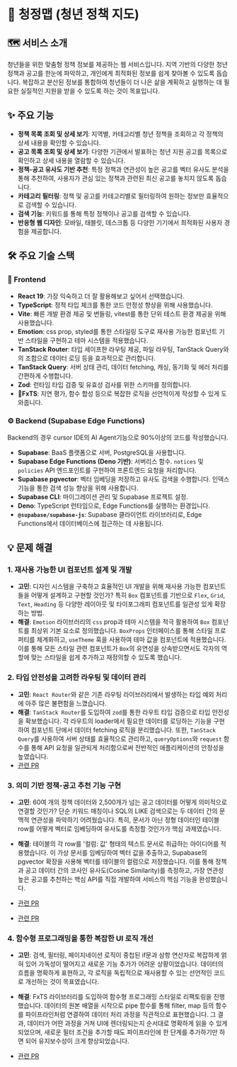 # 🌿 청정맵 (청년 정책 지도)

## 🗺️ 서비스 소개

청년들을 위한 맞춤형 정책 정보를 제공하는 웹 서비스입니다. 지역 기반의 다양한 청년 정책과 공고를 한눈에 파악하고, 개인에게 최적화된 정보를 쉽게 찾아볼 수 있도록 돕습니다. 복잡하고 분산된 정보를 통합하여 청년들이 더 나은 삶을 계획하고 실행하는 데 필요한 실질적인 지원을 받을 수 있도록 하는 것이 목표입니다.

## ✨ 주요 기능

-   **정책 목록 조회 및 상세 보기**: 지역별, 카테고리별 청년 정책을 조회하고 각 정책의 상세 내용을 확인할 수 있습니다.
-   **공고 목록 조회 및 상세 보기**: 다양한 기관에서 발표하는 청년 지원 공고를 목록으로 확인하고 상세 내용을 열람할 수 있습니다.
-   **정책-공고 유사도 기반 추천**: 특정 정책과 연관성이 높은 공고를 벡터 유사도 분석을 통해 추천하여, 사용자가 관심 있는 정책과 관련된 최신 공고를 놓치지 않도록 돕습니다.
-   **카테고리 필터링**: 정책 및 공고를 카테고리별로 필터링하여 원하는 정보만 효율적으로 검색할 수 있습니다.
-   **검색 기능**: 키워드를 통해 특정 정책이나 공고를 검색할 수 있습니다.
-   **반응형 웹 디자인**: 모바일, 태블릿, 데스크톱 등 다양한 기기에서 최적화된 사용자 경험을 제공합니다.

## 🛠️ 주요 기술 스택

### 🚀 Frontend

-   **React 19**: 가장 익숙하고 더 잘 활용해보고 싶어서 선택했습니다.
-   **TypeScript**: 정적 타입 체크를 통한 코드 안정성 향상을 위해 사용했습니다.
-   **Vite**: 빠른 개발 환경 제공 및 번들링, vitest를 통한 단위 테스트 환경 제공을 위해 사용했습니다.
-   **Emotion**: css prop, styled를 통한 스타일링 도구로 재사용 가능한 컴포넌트 기반 스타일을 구현하고 테마 시스템을 적용했습니다.
-   **TanStack Router**: 타입 세이프한 라우팅 제공, 파일 라우팅, TanStack Query와의 조합으로 데이터 로딩 등을 효과적으로 관리합니다.
-   **TanStack Query**: 서버 상태 관리, 데이터 fetching, 캐싱, 동기화 및 에러 처리를 간편하게 수행합니다.
-   **Zod**: 런타임 타입 검증 및 유효성 검사를 위한 스키마를 정의합니다.
-   **FxTS**: 지연 평가, 함수 합성 등으로 복잡한 로직을 선언적이게 작성할 수 있게 도와줍니다.

### ⚙️ Backend (Supabase Edge Functions)

Backend의 경우 cursor IDE의 AI Agent기능으로 90%이상의 코드를 작성했습니다.

-   **Supabase**: BaaS 플랫폼으로 서버, PostgreSQL을 사용합니다.
-   **Supabase Edge Functions (Deno 기반)**: 서버리스 함수. `notices` 및 `policies` API 엔드포인트를 구현하여 프론트엔드 요청을 처리합니다.
-   **Supabase pgvector**: 벡터 임베딩을 저장하고 유사도 검색을 수행합니다. 인덱스 기능을 통한 검색 성능 향상을 위해 사용합니다.
-   **Supabase CLI**: 마이그레이션 관리 및 Supabase 프로젝트 설정.
-   **Deno**: TypeScript 런타임으로, Edge Functions를 실행하는 환경입니다.
-   **`@supabase/supabase-js`**: Supabase 클라이언트 라이브러리로, Edge Functions에서 데이터베이스에 접근하는 데 사용됩니다.

## 💡 문제 해결

### 1. **재사용 가능한 UI 컴포넌트 설계 및 개발**

-   **고민**: 디자인 시스템을 구축하고 효율적인 UI 개발을 위해 재사용 가능한 컴포넌트들을 어떻게 설계하고 구현할 것인가? 특히 `Box` 컴포넌트를 기반으로 `Flex`, `Grid`, `Text`, `Heading` 등 다양한 레이아웃 및 타이포그래피 컴포넌트를 일관성 있게 확장하는 방법.
-   **해결**: `Emotion` 라이브러리의 `css` prop과 테마 시스템을 적극 활용하여 `Box` 컴포넌트를 최상위 기본 요소로 정의했습니다. `BoxProps` 인터페이스를 통해 스타일 프로퍼티를 체계화하고, `useTheme` 훅을 사용하여 테마 값을 컴포넌트에 적용했습니다. 이를 통해 모든 스타일 관련 컴포넌트가 `Box`의 유연성을 상속받으면서도 각자의 역할에 맞는 스타일을 쉽게 추가하고 재정의할 수 있도록 했습니다.

### 2. **타입 안전성을 고려한 라우팅 및 데이터 관리**

-   **고민**: `React Router`와 같은 기존 라우팅 라이브러리에서 발생하는 타입 예외 처리에 아주 많은 불편함을 느꼈습니다.
-   **해결**: `TanStack Router`를 도입하여 `zod`를 통한 라우트 타입 검증으로 타입 안전성을 확보했습니다. 각 라우트의 loader에서 필요한 데이터를 로딩하는 기능을 구현하여 컴포넌트 단에서 데이터 fetching 로직을 분리했습니다. 또한, `TanStack Query`를 사용하여 서버 상태를 효율적으로 관리하고, `queryOptions`와 `request` 함수를 통해 API 요청을 일관되게 처리함으로써 전반적인 애플리케이션의 안정성을 높였습니다.
-   [관련 PR](https://github.com/Sang-minKIM/chung-jung-map/pull/23)

### 3. **의미 기반 정책-공고 추천 기능 구현**

-   **고민**: 60여 개의 정책 데이터와 2,500개가 넘는 공고 데이터를 어떻게 의미적으로 연결할 것인가? 단순 키워드 매칭이나 SQL의 LIKE 검색으로는 두 데이터 간의 문맥적 연관성을 파악하기 어려웠습니다. 특히, 문서가 아닌 정형 데이터인 테이블 row를 어떻게 벡터로 임베딩하여 유사도를 측정할 것인가가 핵심 과제였습니다.

-   **해결**: 테이블의 각 row를 '컬럼: 값' 형태의 텍스트 문서로 취급하는 아이디어를 적용했습니다. 이 가상 문서를 임베딩하여 벡터 값을 추출하고, Supabase의 pgvector 확장을 사용해 벡터를 테이블의 컬럼으로 저장했습니다. 이를 통해 정책과 공고 데이터 간의 코사인 유사도(Cosine Similarity)를 측정하고, 가장 연관성 높은 공고를 추천하는 핵심 API를 직접 개발하여 서비스의 핵심 기능을 완성했습니다.
-   [관련 PR](https://github.com/Sang-minKIM/chung-jung-map/pull/38)
-   [관련 PR](https://github.com/Sang-minKIM/chung-jung-map/pull/41)

### 4. **함수형 프로그래밍을 통한 복잡한 UI 로직 개선**

-   **고민**: 검색, 필터링, 페이지네이션 로직이 중첩된 if문과 삼항 연산자로 복잡하게 얽혀 있어 가독성이 떨어지고 새로운 기능 추가가 어려운 상황이었습니다. 데이터의 흐름을 명확하게 표현하고, 각 로직을 독립적으로 재사용할 수 있는 선언적인 코드로 개선하는 것이 목표였습니다.

-   **해결**: FxTS 라이브러리를 도입하여 함수형 프로그래밍 스타일로 리팩토링을 진행했습니다. 데이터의 원본 배열을 시작으로 pipe 함수를 통해 filter, map 등의 함수를 파이프라인처럼 연결하여 데이터 처리 과정을 직관적으로 표현했습니다. 그 결과, 데이터가 어떤 과정을 거쳐 UI에 렌더링되는지 순서대로 명확하게 읽을 수 있게 되었으며, 새로운 필터 조건을 추가할 때도 파이프라인에 한 단계를 추가하기만 하면 되어 유지보수성이 크게 향상되었습니다.
-   [관련 PR](https://github.com/Sang-minKIM/chung-jung-map/pull/31)
